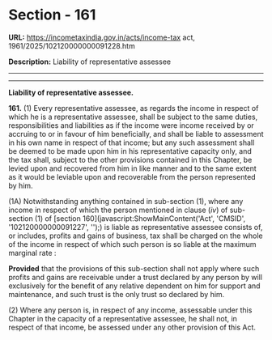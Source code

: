 # Section - 161

**URL:** https://incometaxindia.gov.in/acts/income-tax act, 1961/2025/102120000000091228.htm

**Description:** Liability of representative assessee

---

****

**Liability of representative assessee.**

**161.** (1) Every representative assessee, as regards the income in respect of which he is a representative assessee, shall be subject to the same duties, responsibilities and liabilities as if the income were income received by or accruing to or in favour of him beneficially, and shall be liable to assessment in his own name in respect of that income; but any such assessment shall be deemed to be made upon him in his representative capacity only, and the tax shall, subject to the other provisions contained in this Chapter, be levied upon and recovered from him in like manner and to the same extent as it would be leviable upon and recoverable from the person represented by him.

(1A) Notwithstanding anything contained in sub-section (1), where any income in respect of which the person mentioned in clause (_iv_) of sub-section (1) of [section 160](javascript:ShowMainContent\('Act', 'CMSID', '102120000000091227', ''\);) is liable as representative assessee consists of, or includes, profits and gains of business, tax shall be charged on the whole of the income in respect of which such person is so liable at the maximum marginal rate :

**Provided** that the provisions of this sub-section shall not apply where such profits and gains are receivable under a trust declared by any person by will exclusively for the benefit of any relative dependent on him for support and maintenance, and such trust is the only trust so declared by him.

(2) Where any person is, in respect of any income, assessable under this Chapter in the capacity of a representative assessee, he shall not, in respect of that income, be assessed under any other provision of this Act.
